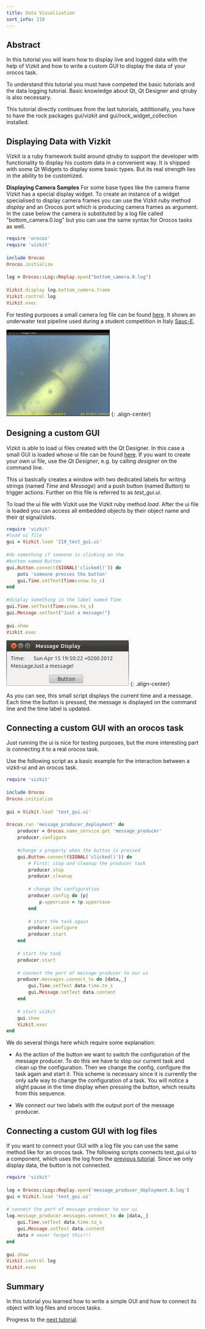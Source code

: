 ```yaml
---
title: Data Visualization
sort_info: 210
---
```


Abstract
-----------
In this tutorial you will learn how to display live and logged data with the help of Vizkit and how to 
write a custom GUI to display the data of your orocos task.

To understand this tutorial you must have competed the basic tutorials and the data
logging tutorial. Basic knowledge about Qt, Qt Designer and qtruby is also
necessary.

This tutorial directly continues from the last tutorials, additionally, you have
to have the rock packages gui/vizkit and gui/rock_widget_collection installed.

Displaying Data with Vizkit
-----------
Vizkit is a ruby framework build around qtruby to support the developer with functionality to display his
custom data in a convenient way. It is shipped with some Qt Widgets to display some basic types. 
But its real strength lies in the ability to be customized.

**Displaying Camera Samples** For some base types like the camera frame Vizkit has a special display widget.
To create an instance of a widget specialised to display camera frames you can use the Vizkit ruby 
method *display* and an Orocos port which is producing camera frames as argument. In the case below the camera is 
substituted by a log file called "bottom_camera.0.log" but you can use the same syntax for Orocos tasks as well.

~~~ ruby
require 'orocos'
require 'vizkit'

include Orocos
Orocos.initialize

log = Orocos::Log::Replay.open("bottom_camera.0.log")

Vizkit.display log.bottom_camera.frame
Vizkit.control log
Vizkit.exec
~~~

For testing purposes a small camera log file can be found [here](https://gitorious.org/rock-tutorials/advanced_data_visualization/blobs/raw/5ab9c7688e4b16980c05e5a3c1f0c7a24f3b21df/logfiles/bottom_camera.0.log). It shows an underwater test pipeline used during a student competition in Italy [Sauc-E](http://www.sauc-europe.org/).

![ImageView Widget](210_image_viewer.png)
{: .align-center}

Designing a custom GUI 
-----------
Vizkit is able to load ui files created with the Qt Designer. In this case a small GUI is loaded whose ui file
can be found [here](https://gitorious.org/rock-tutorials/advanced_data_visualization/blobs/master/resources/test_gui.ui). If you want to create your own ui file, use the *Qt
Designer*, e.g. by calling *designer* on the command line.

This ui basically creates a window with two dedicated labels for writing strings 
(named *Time* and *Message*) and a push button (named *Button*) to trigger
actions. Further on this file is referred to as *test_gui.ui*.

To load the ui file with Vizkit use the Vizkit ruby method *load*. After the ui file is loaded
you can access all embedded objects by their object name and their qt signal/slots. 

~~~ ruby
require 'vizkit'
#load ui file
gui = Vizkit.load '210_test_gui.ui'

#do something if someone is clicking on the 
#button named Button
gui.Button.connect(SIGNAL('clicked()')) do
    puts 'someone presses the button'
    gui.Time.setText(Time::now.to_s)
end

#display something in the label named Time
gui.Time.setText(Time::now.to_s)
gui.Message.setText("Just a message!")

gui.show
Vizkit.exec
~~~

![Message Widget](210_message.png)
{: .align-center}

As you can see, this small script displays the current time and a
message. Each time the button is pressed, the message is displayed on the command
line and the time label is updated.

Connecting a custom GUI with an orocos task
-----------

Just running the ui is nice for testing purposes, but the more interesting part
is connecting it to a real orocos task.

Use the following script as a basic example for the interaction between a
vizkit-ui and an orocos task.

~~~ ruby
require 'vizkit'

include Orocos
Orocos.initialize

gui = Vizkit.load 'test_gui.ui'

Orocos.run 'message_producer_deployment' do 
    producer = Orocos.name_service.get 'message_producer'
    producer.configure

    #change a property when the button is pressed
    gui.Button.connect(SIGNAL('clicked()')) do
        # First: stop and cleanup the producer task
        producer.stop
        producer.cleanup

        # change the configuration
        producer.config do |p|
            p.uppercase = !p.uppercase
        end

        # start the task again
        producer.configure
        producer.start
    end

    # start the task
    producer.start

    # connect the port of message producer to our ui
    producer.messages.connect_to do |data,_|
        gui.Time.setText data.time.to_s
        gui.Message.setText data.content
    end

    # start vizkit
    gui.show
    Vizkit.exec
end
~~~

We do several things here which require some explanation:

 * As the action of the button we want to switch the configuration of the
   message producer. To do this we have to stop our current task and clean up
   the configuration. Then we change the config, configure the task again and
   start it. This scheme is necessary since it is currently the only safe way
   to change the configuration of a task. You will notice a slight pause in the
   time display when pressing the button, which results from this sequence.
 
 * We connect our two labels with the output port of the message producer. 

Connecting a custom GUI with log files
-----------
If you want to connect your GUI with a log file you can use the same method
like for an orocos task. The following scripts connects test_gui.ui to a
component, which uses the log from the [previous
tutorial](200_replay_1.html). Since we only display data, the button is
not connected.

~~~ ruby
require 'vizkit'

log = Orocos::Log::Replay.open('message_producer_deployment.0.log')
gui = Vizkit.load 'test_gui.ui'

# connect the port of message producer to our ui
log.message_producer.messages.connect_to do |data,_|
    gui.Time.setText data.time.to_s
    gui.Message.setText data.content
    data # never forget this!!!
end

gui.show
Vizkit.control log
Vizkit.exec
~~~

Summary
-----------
In this tutorial you learned how to write a simple GUI and how to
connect its object with log files and orocos tasks. 

Progress to the [next tutorial](220_3d_data_visualization.html).
